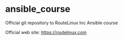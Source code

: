 # ansible_course
Official git repository to RouteLinux Inc Ansible course

Official web site: https://routelinux.com

